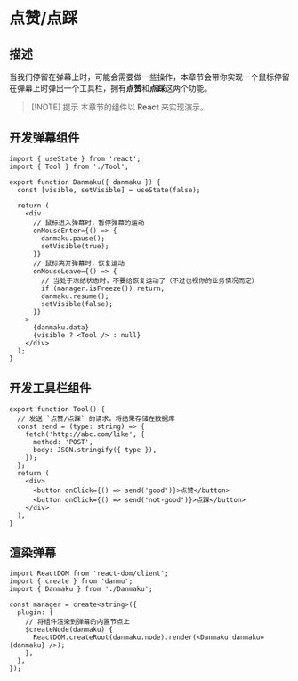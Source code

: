 # 点赞/点踩

## 描述

当我们停留在弹幕上时，可能会需要做一些操作，本章节会带你实现一个鼠标停留在弹幕上时弹出一个工具栏，拥有**点赞**和**点踩**这两个功能。

> [!NOTE] 提示
> 本章节的组件以 **React** 来实现演示。

## 开发弹幕组件

```tsx {22-23}
import { useState } from 'react';
import { Tool } from './Tool';

export function Danmaku({ danmaku }) {
  const [visible, setVisible] = useState(false);

  return (
    <div
      // 鼠标进入弹幕时，暂停弹幕的运动
      onMouseEnter={() => {
        danmaku.pause();
        setVisible(true);
      }}
      // 鼠标离开弹幕时，恢复运动
      onMouseLeave={() => {
        // 当处于冻结状态时，不要给恢复运动了（不过也视你的业务情况而定）
        if (manager.isFreeze()) return;
        danmaku.resume();
        setVisible(false);
      }}
    >
      {danmaku.data}
      {visible ? <Tool /> : null}
    </div>
  );
}
```

## 开发工具栏组件

```tsx {11-12}
export function Tool() {
  // 发送 `点赞/点踩` 的请求，将结果存储在数据库
  const send = (type: string) => {
    fetch('http://abc.com/like', {
      method: 'POST',
      body: JSON.stringify({ type }),
    });
  };
  return (
    <div>
      <button onClick={() => send('good')}>点赞</button>
      <button onClick={() => send('not-good')}>点踩</button>
    </div>
  );
}
```

## 渲染弹幕

```tsx {9}
import ReactDOM from 'react-dom/client';
import { create } from 'danmu';
import { Danmaku } from './Danmaku';

const manager = create<string>({
  plugin: {
    // 将组件渲染到弹幕的内置节点上
    $createNode(danmaku) {
      ReactDOM.createRoot(danmaku.node).render(<Danmaku danmaku={danmaku} />);
    },
  },
});
```
